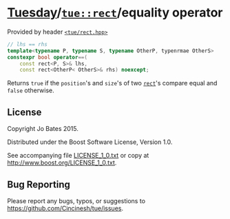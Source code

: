 [Tuesday](../../../README.md)/[`tue::rect`](../../headers/rect.md)/equality operator
====================================================================================
Provided by header [`<tue/rect.hpp>`](../../headers/rect.md)

```c++
// lhs == rhs
template<typename P, typename S, typename OtherP, typenrmae OtherS>
constexpr bool operator==(
    const rect<P, S>& lhs,
    const rect<OtherP< OtherS>& rhs) noexcept;
```

Returns `true` if the `position`'s and `size`'s of two
[`rect`](../../headers/rect.md)'s compare equal and `false` otherwise.

License
-------
Copyright Jo Bates 2015.

Distributed under the Boost Software License, Version 1.0.

See accompanying file [LICENSE_1_0.txt](../../../LICENSE_1_0.txt) or copy at
http://www.boost.org/LICENSE_1_0.txt.

Bug Reporting
-------------
Please report any bugs, typos, or suggestions to
https://github.com/Cincinesh/tue/issues.
